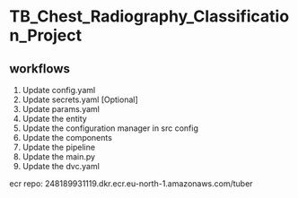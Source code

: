 # TB_Chest_Radiography_Classification_Project

## workflows
1. Update config.yaml
2. Update secrets.yaml [Optional]
3. Update params.yaml
4. Update the entity
5. Update the configuration manager in src config
6. Update the components
7. Update the pipeline
8. Update the main.py
9. Update the dvc.yaml

ecr repo:
248189931119.dkr.ecr.eu-north-1.amazonaws.com/tuber
